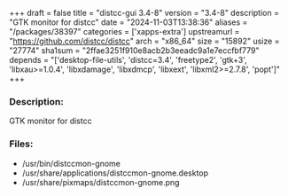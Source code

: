 +++
draft = false
title = "distcc-gui 3.4-8"
version = "3.4-8"
description = "GTK monitor for distcc"
date = "2024-11-03T13:38:36"
aliases = "/packages/38397"
categories = ['xapps-extra']
upstreamurl = "https://github.com/distcc/distcc"
arch = "x86_64"
size = "15892"
usize = "27774"
sha1sum = "2ffae3251f910e8acb2b3eeadc9a1e7eccfbf779"
depends = "['desktop-file-utils', 'distcc=3.4', 'freetype2', 'gtk+3', 'libxau>=1.0.4', 'libxdamage', 'libxdmcp', 'libxext', 'libxml2>=2.7.8', 'popt']"
+++
### Description: 
GTK monitor for distcc

### Files: 
* /usr/bin/distccmon-gnome
* /usr/share/applications/distccmon-gnome.desktop
* /usr/share/pixmaps/distccmon-gnome.png
